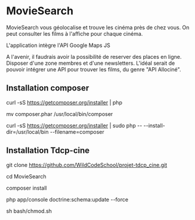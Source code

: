 MovieSearch
===========

MovieSearch vous géolocalise et trouve les cinéma près de chez vous.
On peut consulter les films à l'affiche pour chaque cinéma.

L'application intègre l'API Google Maps JS

A l'avenir, il faudrais avoir la possibilité de reserver des places en ligne. Disposer d'une zone membres et d'une newsletters.
L'idéal serait de pouvoir intégrer une API pour trouver les films, du genre "API Allociné".

Installation composer
---------------------

curl -sS https://getcomposer.org/installer | php

mv composer.phar /usr/local/bin/composer

curl -sS https://getcomposer.org/installer | sudo php -- --install-dir=/usr/local/bin --filename=composer


Installation Tdcp-cine
----------------------

git clone https://github.com/WildCodeSchool/projet-tdcp_cine.git

cd MovieSearch

composer install

php app/console doctrine:schema:update --force

sh bash/chmod.sh
